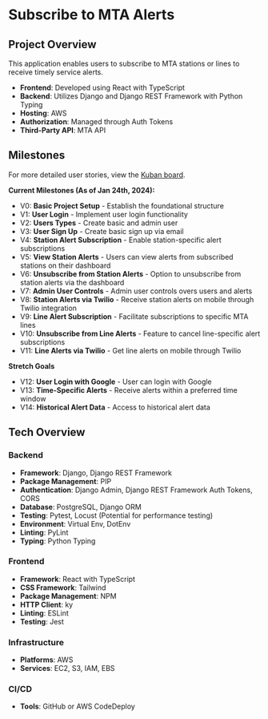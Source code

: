 # Subscribe to MTA Alerts

## Project Overview 
This application enables users to subscribe to MTA stations or lines to receive timely service alerts.

- **Frontend**: Developed using React with TypeScript
- **Backend**: Utilizes Django and Django REST Framework with Python Typing
- **Hosting**: AWS
- **Authorization**: Managed through Auth Tokens
- **Third-Party API**: MTA API

## Milestones

For more detailed user stories, view the [Kuban board](https://github.acom/users/MackHalliday/projects/3).

**Current Milestones (As of Jan 24th, 2024):**

- V0: **Basic Project Setup** - Establish the foundational structure
- V1: **User Login** - Implement user login functionality
- V2: **Users Types** - Create basic and admin user
- V3: **User Sign Up** - Create basic sign up via email
- V4: **Station Alert Subscription** - Enable station-specific alert subscriptions
- V5: **View Station Alerts** - Users can view alerts from subscribed stations on their dashboard
- V6: **Unsubscribe from Station Alerts** - Option to unsubscribe from station alerts via the dashboard
- V7: **Admin User Controls** - Admin user controls overs users and alerts
- V8: **Station Alerts via Twilio** - Receive station alerts on mobile through Twilio integration
- V9: **Line Alert Subscription** - Facilitate subscriptions to specific MTA lines
- V10: **Unsubscribe from Line Alerts** - Feature to cancel line-specific alert subscriptions
- V11: **Line Alerts via Twilio** - Get line alerts on mobile through Twilio

**Stretch Goals** 
- V12: **User Login with Google** - User can login with Google
- V13: **Time-Specific Alerts** - Receive alerts within a preferred time window
- V14: **Historical Alert Data** - Access to historical alert data

## Tech Overview

### Backend 

- **Framework**: Django, Django REST Framework
- **Package Management**: PIP
- **Authentication**: Django Admin, Django REST Framework Auth Tokens, CORS
- **Database**: PostgreSQL, Django ORM
- **Testing**: Pytest, Locust (Potential for performance testing)
- **Environment**: Virtual Env, DotEnv
- **Linting**: PyLint
- **Typing**: Python Typing

### Frontend

- **Framework**: React with TypeScript
- **CSS Framework**: Tailwind
- **Package Management**: NPM
- **HTTP Client**: ky
- **Linting**: ESLint
- **Testing**: Jest

### Infrastructure 

- **Platforms**: AWS
- **Services**: EC2, S3, IAM, EBS

### CI/CD

- **Tools**: GitHub or AWS CodeDeploy
